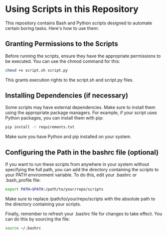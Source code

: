 # Using Scripts in this Repository

This repository contains Bash and Python scripts designed to automate certain boring tasks. Here's how to use them:

## Granting Permissions to the Scripts

Before running the scripts, ensure they have the appropriate permissions to be executed. You can use the chmod command for this:

```bash
chmod +x script.sh script.py
```

This grants execution rights to the script.sh and script.py files.

## Installing Dependencies (if necessary)

Some scripts may have external dependencies. Make sure to install them using the appropriate package managers. For example, if your script uses Python packages, you can install them with pip:

```bash
pip install -r requirements.txt
```

Make sure you have Python and pip installed on your system.

## Configuring the Path in the bashrc file (optional)

If you want to run these scripts from anywhere in your system without specifying the full path, you can add the directory containing the scripts to your PATH environment variable. To do this, edit your .bashrc or .bash_profile file:

```bash
export PATH=$PATH:/path/to/your/repo/scripts
```

Make sure to replace /path/to/your/repo/scripts with the absolute path to the directory containing your scripts.

Finally, remember to refresh your .bashrc file for changes to take effect. You can do this by sourcing the file:

```bash
source ~/.bashrc
```
